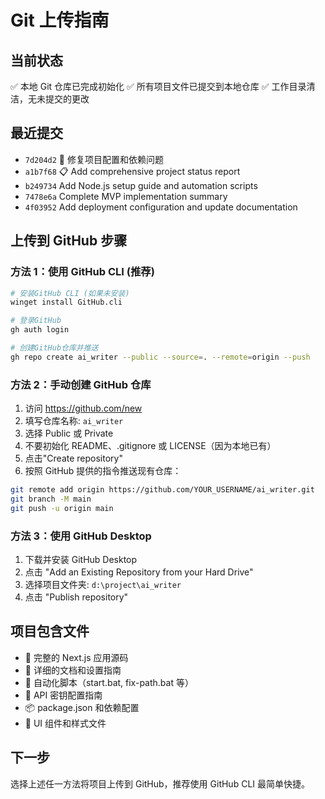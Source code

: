 # Git 上传指南

## 当前状态

✅ 本地 Git 仓库已完成初始化
✅ 所有项目文件已提交到本地仓库
✅ 工作目录清洁，无未提交的更改

## 最近提交

- `7d204d2` 🔧 修复项目配置和依赖问题
- `a1b7f68` 📋 Add comprehensive project status report
- `b249734` Add Node.js setup guide and automation scripts
- `7478e6a` Complete MVP implementation summary
- `4f03952` Add deployment configuration and update documentation

## 上传到 GitHub 步骤

### 方法 1：使用 GitHub CLI (推荐)

```bash
# 安装GitHub CLI (如果未安装)
winget install GitHub.cli

# 登录GitHub
gh auth login

# 创建GitHub仓库并推送
gh repo create ai_writer --public --source=. --remote=origin --push
```

### 方法 2：手动创建 GitHub 仓库

1. 访问 https://github.com/new
2. 填写仓库名称: `ai_writer`
3. 选择 Public 或 Private
4. 不要初始化 README、.gitignore 或 LICENSE（因为本地已有）
5. 点击"Create repository"
6. 按照 GitHub 提供的指令推送现有仓库：

```bash
git remote add origin https://github.com/YOUR_USERNAME/ai_writer.git
git branch -M main
git push -u origin main
```

### 方法 3：使用 GitHub Desktop

1. 下载并安装 GitHub Desktop
2. 点击 "Add an Existing Repository from your Hard Drive"
3. 选择项目文件夹: `d:\project\ai_writer`
4. 点击 "Publish repository"

## 项目包含文件

- 🚀 完整的 Next.js 应用源码
- 📝 详细的文档和设置指南
- 🔧 自动化脚本（start.bat, fix-path.bat 等）
- 🔑 API 密钥配置指南
- 📦 package.json 和依赖配置
- 🎨 UI 组件和样式文件

## 下一步

选择上述任一方法将项目上传到 GitHub，推荐使用 GitHub CLI 最简单快捷。
